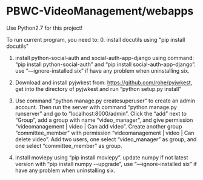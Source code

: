 # PBWC-VideoManagement/webapps

Use Python2.7 for this project!

To run current program, you need to: 
0. install docutils using "pip install docutils"

1. install python-social-auth and social-auth-app-django using command: “pip install python-social-auth” and “pip install social-auth-app-django”. use “—ignore-installed six” if have any problem when uninstalling six.

2. Download and install pyjwkest from: https://github.com/rohe/pyjwkest, get into the directory of pyjwkest and run “python setup.py install”

3. Use command “python manage.py createsuperuser” to create an admin account. Then run the server with command “python manage.py runserver” and go to “localhost:8000/admin”. Click the “add” next to “Group”, add a group with name “video_manager”, and give permission “videomanagement | video | Can add video”. Create another group “committee_member” with permission “videomanagement | video | Can delete video”. Add two users, one select “video_manager” as group, and one select “committee_member” as group. 

4. install moviepy using “pip install moviepy”. update numpy if not latest version with “pip install numpy --upgrade”, use “—ignore-installed six” if have any problem when uninstalling six.

